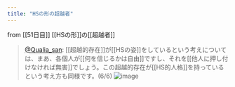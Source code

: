 ```yaml
---
title: "HSの形の超越者"
---
```


from [[51日目]]
[[HSの形]]の[[超越者]]
> [@Qualia_san](https://twitter.com/Qualia_san/status/1603933536419205120?s=20&t=5bew2-7hOjoSR-NXZVJP0A): [[超越的存在]]が[[HSの姿]]をしているという考えについては、まあ、各個人が[[何を信じるかは自由]]ですし、それを[[他人に押し付けなければ無害]]でしょう。この超越的存在が[[HS的人格]]を持っているという考え方も同様です。(6/6)
> ![image](https://pbs.twimg.com/media/FkJQqYxaUAAPMsu.png)
